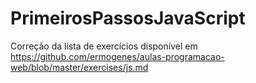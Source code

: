 # PrimeirosPassosJavaScript
Correção da lista de exercícios disponível em https://github.com/ermogenes/aulas-programacao-web/blob/master/exercises/js.md

